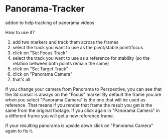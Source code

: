 Panorama-Tracker
================

addon to help tracking of panorama videos

How to use it?
 1. add two markers and track them across the frames
 2. select the track you want to use as the pivot/stable point/focus
 3. click on "Set Focus Track"
 4. select the track you want to use as a reference for stability (so the relation between both points remain the same)
 5. click on "Set Target Track"
 6. click on "Panorama Camera"
 7. that's all
 
If you change your camera from Panorama to Perspective, you can see that the 3d cursor is always on the "Focus" marker
By default the frame you are when you select "Panorama Camera" is the one that will be used as reference.
That means if you render that frame the result you get is the same from the original footage.
If you click again in "Panorama Camera" in a different frame you will get a new reference frame.
 
If your resulting panorama is upside down click on "Panorama Camera" again to fix it.
